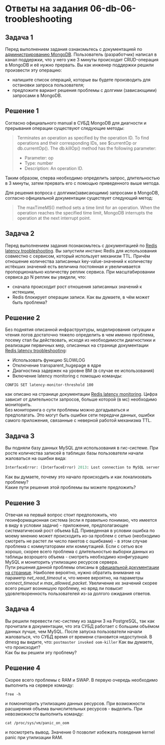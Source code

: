 # Ответы на задания 06-db-06-troobleshooting   
## Задача 1  
Перед выполнением задания ознакомьтесь с документацией по [администрированию MongoDB](https://docs.mongodb.com/manual/administration/).
Пользователь (разработчик) написал в канал поддержки, что у него уже 3 минуты происходит CRUD-операция в MongoDB и её 
нужно прервать. 
Вы как инженер поддержки решили произвести эту операцию:
- напишите список операций, которые вы будете производить для остановки запроса пользователя;
- предложите вариант решения проблемы с долгими (зависающими) запросами в MongoDB.
## Решение 1 
Согласно официального manual в СУБД MongoDB для диагности и прерывания операции существуют следующие методы:  
> Terminates an operation as specified by the operation ID. To find operations and their corresponding IDs, see $currentOp or db.currentOp().
> The db.killOp() method has the following parameter:
>- Parameter: op
>- Type: number
>- Description: An operation ID. 

Таким образом, сперва необходимо определить запрос, длительностью в 3 минуты, затем прервать его с помощью приведенного выше метода.  

Для решения вопроса с долгими(зависающими) запросами в MongoDB, согласно официальной документации существует следующий метод:  
> The maxTimeMS() method sets a time limit for an operation. When the operation reaches the specified time limit, MongoDB interrupts the operation at the next interrupt point.  
## Задача 2  
Перед выполнением задания познакомьтесь с документацией по [Redis latency troobleshooting](https://redis.io/topics/latency).
Вы запустили инстанс Redis для использования совместно с сервисом, который использует механизм TTL. 
Причём отношение количества записанных key-value-значений к количеству истёкших значений есть величина постоянная и
увеличивается пропорционально количеству реплик сервиса. 
При масштабировании сервиса до N реплик вы увидели, что:
- сначала происходит рост отношения записанных значений к истекшим,
- Redis блокирует операции записи.
Как вы думаете, в чём может быть проблема?  
## Решение 2  
Без поднятия описанной инфраструктуры, моделирования ситуации и чтения логов достаточно тяжело определить в чем именно проблема, посему стал бы действовать, исходя из необходимости диагностики и реализации первичных мер, описанных на странице документации [Redis latency troobleshooting](https://redis.io/topics/latency):  
- Использовать функцию SLOWLOG  
- Отключение transparent_hugepage в ядре  
- Диагностика задержек на уровне ВМ (в случае ее использования)  
- Включение latency monitoring с помощью команды:
```
CONFIG SET latency-monitor-threshold 100
```
как описано на странице документации [Redis latency monitoring](https://redis.io/docs/management/optimization/latency-monitor/). Цифра зависит от длительности запросов, больше которой (в мс) необходимо мониторить.  
Без мониторинга о сути проблемы можно догадываться и предполагать. Это могут быть ошибки сети передачи данных, ошибки самого приложения, связанные с неверной работой механизма TTL.  
## Задача 3  
Вы подняли базу данных MySQL для использования в гис-системе. При росте количества записей в таблицах базы
пользователи начали жаловаться на ошибки вида:
```python
InterfaceError: (InterfaceError) 2013: Lost connection to MySQL server during query u'SELECT..... '
```
Как вы думаете, почему это начало происходить и как локализовать проблему?  
Какие пути решения этой проблемы вы можете предложить?
## Решение 3  
Отвечая на первый вопрос стоит предположить, что геоинформационная система (если я правильно понимаю, что имеется в виду в условии задачи) - приложение, предполагающее систематический рост объема БД. Приведенная в условии ошибка по моему мнению может происходить из-за проблем с сетью (необходимо смотреть не растет ли число пакетов с ошибками) - в этом случае проблема с коммутаторами или коммутацией. Если с сетью все хорошо, скорее всего проблема с длительностью выборки данных из таблицы возрошего объема - смотреть необходимо конфигурацию MySQL и мониторить утилизацию ресурсов сервера.  
Пути решения данной проблемы описаны в [официальной документации на странице](https://dev.mysql.com/doc/refman/8.0/en/error-lost-connection.html). Наиболее вероятно, нужно обратить внимание на параметр *net_read_timeout* и, что менее вероятно, на параметры *connect_timeout* и *max_allowed_packet*. Увеличение их значений скорее всего решит возникшую проблему, но вряд ли повысит удовлетворенность пользователей из-за долгого ожидания ответов.  
## Задача 4  
Вы решили перевести гис-систему из задачи 3 на PostgreSQL, так как прочитали в документации, что эта СУБД работает с 
большим объёмом данных лучше, чем MySQL.
После запуска пользователи начали жаловаться, что СУБД время от времени становится недоступной. В dmesg вы видите, что:
`postmaster invoked oom-killer`
Как вы думаете, что происходит?  
Как бы вы решили эту проблему?
## Решение 4  
Скорее всего проблемы с RAM и SWAP. В первую очередь необходимо выполнить на сервере команду:
```
free -h
```
и помониторить утилизацию данных ресурсов. При возможности расширения объема вычислительных ресурсов - выделить. При невозможности выполнить команду:
```
cat /proc/sys/vm/panic_on_oom
```
и посмотреть вывод. Значение 0 позволит избежать поведения kernel panic при утилизации RAM.  

